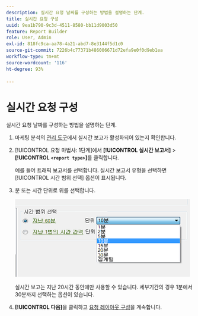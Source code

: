 ```yaml
---
description: 실시간 요청 날짜를 구성하는 방법을 설명하는 단계.
title: 실시간 요청 구성
uuid: 9ea1b790-9c3d-4511-8580-bb11d9003d50
feature: Report Builder
role: User, Admin
exl-id: 818fc9ca-aa78-4a21-abd7-8e3144f5d1c0
source-git-commit: 7226b4c77371b486006671d72efa9e0f0d9eb1ea
workflow-type: tm+mt
source-wordcount: '116'
ht-degree: 93%

---
```


# 실시간 요청 구성

실시간 요청 날짜를 구성하는 방법을 설명하는 단계.

1. 마케팅 분석의 [관리 도구](https://experienceleague.adobe.com/docs/analytics/admin/admin-tools/real-time-reports/t-realtime-admin.html)에서 실시간 보고가 활성화되어 있는지 확인합니다.
1. [!UICONTROL 요청 마법사: 1단계]에서 **[!UICONTROL 실시간 보고서]** > **[!UICONTROL `<report type>`]**&#x200B;를 클릭합니다. 

   예를 들어 트래픽 보고서를 선택합니다. 실시간 보고서 유형을 선택하면 [!UICONTROL 시간 범위 선택] 옵션이 표시됩니다.

1. 분 또는 시간 단위로 위를 선택합니다.

   ![단계 결과](assets/real_time_select_date.png)

   실시간 보고는 지난 20시간 동안에만 사용할 수 있습니다. 세부기간의 경우 1분에서 30분까지 선택하는 옵션이 있습니다.
1. **[!UICONTROL 다음]**&#x200B;을 클릭하고 [요청 레이아웃 구성](/help/analyze/report-builder/layout/layout.md)을 계속합니다.
